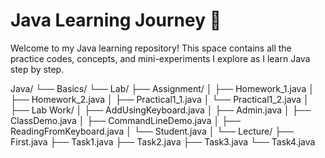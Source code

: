 # Java Learning Journey 🚀

Welcome to my Java learning repository! This space contains all the practice codes, concepts, and mini-experiments I explore as I learn Java step by step.

Java/
└── Basics/
    └── Lab/
        ├── Assignment/
        │   ├── Homework_1.java
        │   ├── Homework_2.java
        │   ├── Practical1_1.java
        │   └── Practical1_2.java
        │
        ├── Lab Work/
        │   ├── AddUsingKeyboard.java
        │   ├── Admin.java
        │   ├── ClassDemo.java
        │   ├── CommandLineDemo.java
        │   ├── ReadingFromKeyboard.java
        │   └── Student.java
        │
        └── Lecture/
            ├── First.java
            ├── Task1.java
            ├── Task2.java
            ├── Task3.java
            └── Task4.java
